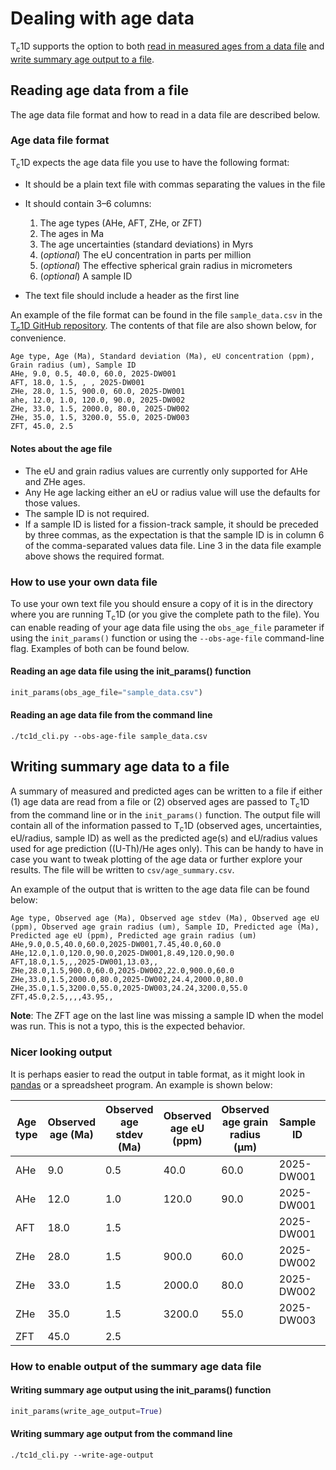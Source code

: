 # Dealing with age data

T<sub>c</sub>1D supports the option to both [read in measured ages from a data file](#reading-age-data-from-a-file) and [write summary age output to a file](#writing-summary-age-data-to-a-file).

## Reading age data from a file

The age data file format and how to read in a data file are described below.

### Age data file format

T<sub>c</sub>1D expects the age data file you use to have the following format:

- It should be a plain text file with commas separating the values in the file
- It should contain 3–6 columns:

    1. The age types (AHe, AFT, ZHe, or ZFT)
    2. The ages in Ma
    3. The age uncertainties (standard deviations) in Myrs
    4. (*optional*) The eU concentration in parts per million
    5. (*optional*) The effective spherical grain radius in micrometers
    6. (*optional*) A sample ID 

- The text file should include a header as the first line

An example of the file format can be found in the file `sample_data.csv` in the [T<sub>c</sub>1D GitHub repository](https://github.com/HUGG/TC1D).
The contents of that file are also shown below, for convenience.

```text
Age type, Age (Ma), Standard deviation (Ma), eU concentration (ppm), Grain radius (um), Sample ID
AHe, 9.0, 0.5, 40.0, 60.0, 2025-DW001
AFT, 18.0, 1.5, , , 2025-DW001
ZHe, 28.0, 1.5, 900.0, 60.0, 2025-DW001
ahe, 12.0, 1.0, 120.0, 90.0, 2025-DW002
ZHe, 33.0, 1.5, 2000.0, 80.0, 2025-DW002
ZHe, 35.0, 1.5, 3200.0, 55.0, 2025-DW003
ZFT, 45.0, 2.5
```

#### Notes about the age file

- The eU and grain radius values are currently only supported for AHe and ZHe ages.
- Any He age lacking either an eU or radius value will use the defaults for those values.
- The sample ID is not required.
- If a sample ID is listed for a fission-track sample, it should be preceded by three commas, as the expectation is that the sample ID is in column 6 of the comma-separated values data file. Line 3 in the data file example above shows the required format.

### How to use your own data file

To use your own text file you should ensure a copy of it is in the directory where you are running T<sub>c</sub>1D (or you give the complete path to the file).
You can enable reading of your age data file using the `obs_age_file` parameter if using the `init_params()` function or using the `--obs-age-file` command-line flag.
Examples of both can be found below.

#### Reading an age data file using the init_params() function

```python
init_params(obs_age_file="sample_data.csv")
```

#### Reading an age data file from the command line

```text
./tc1d_cli.py --obs-age-file sample_data.csv
```

## Writing summary age data to a file

A summary of measured and predicted ages can be written to a file if either (1) age data are read from a file or (2) observed ages are passed to T<sub>c</sub>1D from the command line or in the `init_params()` function.
The output file will contain all of the information passed to T<sub>c</sub>1D (observed ages, uncertainties, eU/radius, sample ID) as well as the predicted age(s) and eU/radius values used for age prediction ((U-Th)/He ages only).
This can be handy to have in case you want to tweak plotting of the age data or further explore your results.
The file will be written to `csv/age_summary.csv`.

An example of the output that is written to the age data file can be found below:

```text
Age type, Observed age (Ma), Observed age stdev (Ma), Observed age eU (ppm), Observed age grain radius (um), Sample ID, Predicted age (Ma), Predicted age eU (ppm), Predicted age grain radius (um)
AHe,9.0,0.5,40.0,60.0,2025-DW001,7.45,40.0,60.0
AHe,12.0,1.0,120.0,90.0,2025-DW001,8.49,120.0,90.0
AFT,18.0,1.5,,,2025-DW001,13.03,,
ZHe,28.0,1.5,900.0,60.0,2025-DW002,22.0,900.0,60.0
ZHe,33.0,1.5,2000.0,80.0,2025-DW002,24.4,2000.0,80.0
ZHe,35.0,1.5,3200.0,55.0,2025-DW003,24.24,3200.0,55.0
ZFT,45.0,2.5,,,,43.95,,
```

**Note**: The ZFT age on the last line was missing a sample ID when the model was run. This is not a typo, this is the expected behavior.

### Nicer looking output

It is perhaps easier to read the output in table format, as it might look in [pandas](https://pandas.pydata.org/) or a spreadsheet program. An example is shown below:

| Age type | Observed age (Ma) | Observed age stdev (Ma) | Observed age eU (ppm) | Observed age grain radius (µm) | Sample ID  | Predicted age (Ma) | Predicted age eU (ppm) | Predicted age grain radius (µm) |
|----------|-------------------|-------------------------|-----------------------|--------------------------------|------------|--------------------|------------------------|---------------------------------|
| AHe      | 9.0               | 0.5                     | 40.0                  | 60.0                           | 2025-DW001 | 7.45               | 40.0                   | 60.0                            |
| AHe      | 12.0              | 1.0                     | 120.0                 | 90.0                           | 2025-DW001 | 8.49               | 120.0                  | 90.0                            |
| AFT      | 18.0              | 1.5                     |                       |                                | 2025-DW001 | 13.03              |                        |                                 |
| ZHe      | 28.0              | 1.5                     | 900.0                 | 60.0                           | 2025-DW002 | 22.0               | 900.0                  | 60.0                            |
| ZHe      | 33.0              | 1.5                     | 2000.0                | 80.0                           | 2025-DW002 | 24.4               | 2000.0                 | 80.0                            |
| ZHe      | 35.0              | 1.5                     | 3200.0                | 55.0                           | 2025-DW003 | 24.24              | 3200.0                 | 55.0                            |
| ZFT      | 45.0              | 2.5                     |                       |                                |            | 43.95              |                        |                                 |

### How to enable output of the summary age data file

#### Writing summary age output using the init_params() function

```python
init_params(write_age_output=True)
```

#### Writing summary age output from the command line

```text
./tc1d_cli.py --write-age-output
```